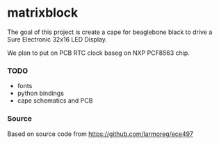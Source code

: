 # matrixblock

The goal of this project is create a cape for beaglebone black to drive a Sure Electronic 32x16 LED Display.

We plan to put on PCB RTC clock baseg on NXP PCF8563 chip.

### TODO

- fonts
- python bindings
- cape schematics and PCB


### Source

Based on source code from https://github.com/larmoreg/ece497
